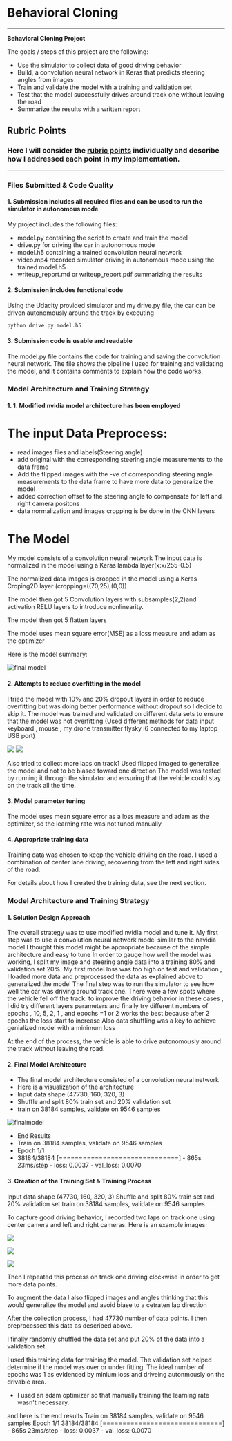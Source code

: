 # **Behavioral Cloning** 

---

**Behavioral Cloning Project**

The goals / steps of this project are the following:
* Use the simulator to collect data of good driving behavior
* Build, a convolution neural network in Keras that predicts steering angles from images
* Train and validate the model with a training and validation set
* Test that the model successfully drives around track one without leaving the road
* Summarize the results with a written report


[//]: # (Image References)

[image1]: ./examples/placeholder.png "Model Visualization"
[image2]: ./examples/placeholder.png "Grayscaling"
[image3]: ./examples/placeholder_small.png "Recovery Image"
[image4]: ./examples/placeholder_small.png "Recovery Image"
[image5]: ./examples/placeholder_small.png "Recovery Image"
[image6]: ./examples/placeholder_small.png "Normal Image"
[image7]: ./examples/placeholder_small.png "Flipped Image"

## Rubric Points
### Here I will consider the [rubric points](https://review.udacity.com/#!/rubrics/432/view) individually and describe how I addressed each point in my implementation.  

---
### Files Submitted & Code Quality

#### 1. Submission includes all required files and can be used to run the simulator in autonomous mode

My project includes the following files:
* model.py containing the script to create and train the model
* drive.py for driving the car in autonomous mode
* model.h5 containing a trained convolution neural network 
* video.mp4 recorded simulator driving in autonomous mode using the trained model.h5
* writeup_report.md or writeup_report.pdf summarizing the results

#### 2. Submission includes functional code
Using the Udacity provided simulator and my drive.py file, the car can be driven autonomously around the track by executing 
```sh
python drive.py model.h5
```

#### 3. Submission code is usable and readable

The model.py file contains the code for training and saving the convolution neural network. The file shows the pipeline I used for training and validating the model, and it contains comments to explain how the code works.

### Model Architecture and Training Strategy

#### 1. 1.	Modified nvidia model architecture has been employed

# The input Data Preprocess:
* read images files and labels(Steering angle)
* add original with the corresponding steering angle measurements to the data frame
* Add the flipped images with the -ve of corresponding steering angle measurements to the data frame to have more data to generalize the model
* added correction offset to the steering angle to compensate for left and right camera positons 
* data normalization and images cropping is be done in the CNN layers

# The Model
My model consists of a convolution neural network 
The input data is normalized in the model using a Keras lambda layer(x:x/255-0.5)

The normalized data images is cropped in the model using a Keras Croping2D layer (cropping=((70,25),(0,0))

The model then got 5 Convolution layers with subsamples(2,2)and activation RELU layers to introduce nonlinearity.

The model then got 5 flatten layers 

The model uses mean square error(MSE) as a loss measure and adam as the optimizer

Here is the model summary:

![final model](https://github.com/emilkaram/Udacity-CarND-Behavioral-Cloning-Project3/blob/master/images/model_arch.png)


#### 2. Attempts to reduce overfitting in the model

I tried the model with 10% and 20% dropout layers in order to reduce overfitting but was doing better performance without dropout so I decide to skip it.
The model was trained and validated on different data sets to ensure that the model was not overfitting (Used different methods for data input keyboard , mouse , my drone transmitter flysky i6 connected to my laptop USB port)

![](https://github.com/emilkaram/Udacity-CarND-Behavioral-Cloning-Project3/blob/master/images/tx.jpg)
![](https://github.com/emilkaram/Udacity-CarND-Behavioral-Cloning-Project3/blob/master/images/USBtoPPM.jpg)

Also tried to collect more laps on track1 
Used flipped imaged to generalize the model and not to be biased toward one direction
The model was tested by running it through the simulator and ensuring that the vehicle could stay on the track all the time.



#### 3. Model parameter tuning

The model uses mean square error as a loss measure and adam as the optimizer, so the learning rate was not tuned manually  
#### 4. Appropriate training data

Training data was chosen to keep the vehicle driving on the road. I used a combination of center lane driving, recovering from the left and right sides of the road.

For details about how I created the training data, see the next section. 

### Model Architecture and Training Strategy

#### 1. Solution Design Approach

The overall strategy was to use modified nvidia model and tune it.
My first step was to use a convolution neural network model similar to the navidia model I thought this model might be appropriate because of the simple architecture and easy to tune
In order to gauge how well the model was working, I split my image and steering angle data into a training 80% and validation set 20%.
My first model loss was too high on test and validation , I loaded more data and preprocessed the data as explained above to generalized the model 
The final step was to run the simulator to see how well the car was driving around track one. There were a few spots where the vehicle fell off the track. to improve the driving behavior in these cases , I did try different layers parameters and finally try different numbers of epochs , 10, 5, 2, 1 , and epochs =1 or 2 works the best because after 2 epochs the loss start to increase 
Also data shuffling was a key to achieve genialized model with a minimum loss

At the end of the process, the vehicle is able to drive autonomously around the track without leaving the road.

#### 2. Final Model Architecture

* The final model architecture consisted of a convolution neural network 
* Here is a visualization of the architecture 
* Input data shape (47730, 160, 320, 3)
* Shuffle and split 80% train set and 20% validation set
* train on 38184 samples, validate on 9546 samples

![finalmodel](https://github.com/emilkaram/Udacity-CarND-Behavioral-Cloning-Project3/blob/master/images/model_arch.png)


* End Results
* Train on 38184 samples, validate on 9546 samples
* Epoch 1/1
* 38184/38184 [==============================] - 865s 23ms/step - loss: 0.0037 - val_loss: 0.0070


#### 3. Creation of the Training Set & Training Process

Input data shape
(47730, 160, 320, 3)
Shuffle and split 80% train set and 20% validation set
train on 38184 samples, validate on 9546 samples



To capture good driving behavior, I recorded two laps on track one using center camera and left and right cameras. Here is an example images:

![](https://github.com/emilkaram/Udacity-CarND-Behavioral-Cloning-Project3/blob/master/images/center_2018_04_20_21_31_45_856.jpg)

![](https://github.com/emilkaram/Udacity-CarND-Behavioral-Cloning-Project3/blob/master/images/left_2018_04_20_21_39_52_048.jpg)

![](https://github.com/emilkaram/Udacity-CarND-Behavioral-Cloning-Project3/blob/master/images/right_2018_04_20_21_39_54_081.jpg)


 

Then I repeated this process on track one driving clockwise in order to get more data points.

To augment the data I also flipped images and angles thinking that this would generalize the model and avoid biase to a cetraten lap direction  

After the collection process, I had 47730 number of data points. I then preprocessed this data as descriped above.


I finally randomly shuffled the data set and put 20% of the data into a validation set.

I used this training data for training the model. The validation set helped determine if the model was over or under fitting. The ideal number of epochs was 1 as evidenced by minium loss and driveing autonmously on the drivable area.
* I used an adam optimizer so that manually training the learning rate wasn't necessary.

and here is the end results
Train on 38184 samples, validate on 9546 samples
Epoch 1/1
38184/38184 [==============================] - 865s 23ms/step - loss: 0.0037 - val_loss: 0.0070


